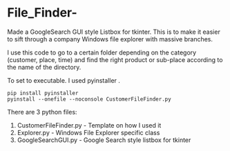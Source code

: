 # File_Finder-

Made a GoogleSearch GUI style Listbox for tkinter. This is to make it easier to sift through a company Windows file explorer with massive branches. 

I use this code to go to a certain folder depending on the category (customer, place, time) and find the right product or sub-place according to the name of the directory.

To set to executable. I used pyinstaller .

~~~
pip install pyinstaller
pyinstall --onefile --noconsole CustomerFileFinder.py
~~~


There are 3 python files:

1. CustomerFileFinder.py 	- Template on how I used it
2. Explorer.py				- Windows File Explorer specific class
3. GoogleSearchGUI.py		- Google Search style listbox for tkinter
